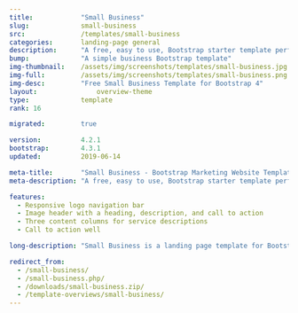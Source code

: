 ```yaml
---
title:            "Small Business"
slug:             small-business
src:              /templates/small-business
categories:       landing-page general
description:      "A free, easy to use, Bootstrap starter template perfect for building small business marketing websites"
bump:             "A simple business Bootstrap template"
img-thumbnail:    /assets/img/screenshots/templates/small-business.jpg
img-full:         /assets/img/screenshots/templates/small-business.png
img-desc:         "Free Small Business Template for Bootstrap 4"
layout:		    	  overview-theme
type:             template
rank: 16

migrated:         true

version:          4.2.1
bootstrap:        4.3.1
updated:          2019-06-14

meta-title:       "Small Business - Bootstrap Marketing Website Template"
meta-description: "A free, easy to use, Bootstrap starter template perfect for building small business marketing websites. All Start Bootstrap templates are free to download and open source."

features:
  - Responsive logo navigation bar
  - Image header with a heading, description, and call to action
  - Three content columns for service descriptions
  - Call to action well

long-description: "Small Business is a landing page template for Bootstrap built small business websites."

redirect_from:
  - /small-business/
  - /small-business.php/
  - /downloads/small-business.zip/
  - /template-overviews/small-business/
---
```


